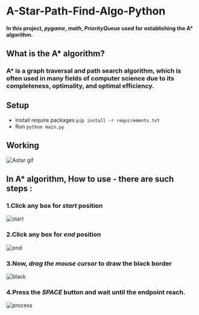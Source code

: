 # A-Star-Path-Find-Algo-Python

#### In this project, *pygame*, *math*,  *PriorityQueue*   used for establishing the A* algorithm.

## What is the A* algorithm?
### A* is a graph traversal and path search algorithm, which is often used in many fields of computer science due to its completeness, optimality, and optimal efficiency. 
 
## Setup
- Install require packages `pip install -r requirements.txt`
- Run  `python main.py`

## Working
![Astar gif](https://user-images.githubusercontent.com/64283478/98511506-c91ec400-228a-11eb-9797-1329189e5f04.gif)


## In A* algorithm, How to use - there are such steps :

### 1.Click any box for *start* position
![start](https://user-images.githubusercontent.com/64283478/98241015-519e1b80-1f90-11eb-997e-aae4ac98ed3b.PNG)



### 2.Click any box for *end* position

![end](https://user-images.githubusercontent.com/64283478/98241055-61b5fb00-1f90-11eb-8728-87ddc9e1f087.PNG)

 

### 3.Now, *drag the mouse cursor* to draw the black border
![black](https://user-images.githubusercontent.com/64283478/98241064-65498200-1f90-11eb-93e8-b1bb4cf01087.PNG)



### 4.Press the *SPACE* button and wait until the endpoint reach.
![process](https://user-images.githubusercontent.com/64283478/98241061-637fbe80-1f90-11eb-80b1-496d9f12c436.PNG)
